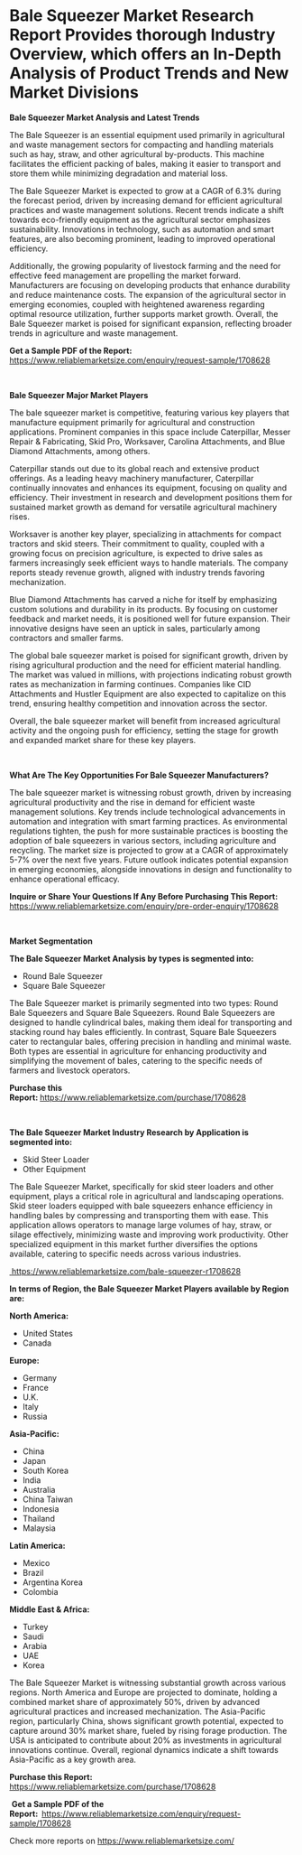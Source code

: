 <p><h1>Bale Squeezer Market Research Report Provides thorough Industry Overview, which offers an In-Depth Analysis of Product Trends and New Market Divisions</h1></p><p><strong>Bale Squeezer Market Analysis and Latest Trends</strong></p>
<p><p>The Bale Squeezer is an essential equipment used primarily in agricultural and waste management sectors for compacting and handling materials such as hay, straw, and other agricultural by-products. This machine facilitates the efficient packing of bales, making it easier to transport and store them while minimizing degradation and material loss. </p><p>The Bale Squeezer Market is expected to grow at a CAGR of 6.3% during the forecast period, driven by increasing demand for efficient agricultural practices and waste management solutions. Recent trends indicate a shift towards eco-friendly equipment as the agricultural sector emphasizes sustainability. Innovations in technology, such as automation and smart features, are also becoming prominent, leading to improved operational efficiency. </p><p>Additionally, the growing popularity of livestock farming and the need for effective feed management are propelling the market forward. Manufacturers are focusing on developing products that enhance durability and reduce maintenance costs. The expansion of the agricultural sector in emerging economies, coupled with heightened awareness regarding optimal resource utilization, further supports market growth. Overall, the Bale Squeezer market is poised for significant expansion, reflecting broader trends in agriculture and waste management.</p></p>
<p><strong>Get a Sample PDF of the Report:&nbsp;</strong> <a href="https://www.reliablemarketsize.com/enquiry/request-sample/1708628?utm_campaign=1872&utm_medium=2&utm_source=Github&utm_content=ia&utm_term=16022025&utm_id=bale-squeezer">https://www.reliablemarketsize.com/enquiry/request-sample/1708628</a></p>
<p>&nbsp;</p>
<p><strong>Bale Squeezer Major Market Players</strong></p>
<p><p>The bale squeezer market is competitive, featuring various key players that manufacture equipment primarily for agricultural and construction applications. Prominent companies in this space include Caterpillar, Messer Repair & Fabricating, Skid Pro, Worksaver, Carolina Attachments, and Blue Diamond Attachments, among others.</p><p>Caterpillar stands out due to its global reach and extensive product offerings. As a leading heavy machinery manufacturer, Caterpillar continually innovates and enhances its equipment, focusing on quality and efficiency. Their investment in research and development positions them for sustained market growth as demand for versatile agricultural machinery rises.</p><p>Worksaver is another key player, specializing in attachments for compact tractors and skid steers. Their commitment to quality, coupled with a growing focus on precision agriculture, is expected to drive sales as farmers increasingly seek efficient ways to handle materials. The company reports steady revenue growth, aligned with industry trends favoring mechanization.</p><p>Blue Diamond Attachments has carved a niche for itself by emphasizing custom solutions and durability in its products. By focusing on customer feedback and market needs, it is positioned well for future expansion. Their innovative designs have seen an uptick in sales, particularly among contractors and smaller farms.</p><p>The global bale squeezer market is poised for significant growth, driven by rising agricultural production and the need for efficient material handling. The market was valued in millions, with projections indicating robust growth rates as mechanization in farming continues. Companies like CID Attachments and Hustler Equipment are also expected to capitalize on this trend, ensuring healthy competition and innovation across the sector.</p><p>Overall, the bale squeezer market will benefit from increased agricultural activity and the ongoing push for efficiency, setting the stage for growth and expanded market share for these key players.</p></p>
<p>&nbsp;</p>
<p><strong>What Are The Key Opportunities For Bale Squeezer Manufacturers?</strong></p>
<p><p>The bale squeezer market is witnessing robust growth, driven by increasing agricultural productivity and the rise in demand for efficient waste management solutions. Key trends include technological advancements in automation and integration with smart farming practices. As environmental regulations tighten, the push for more sustainable practices is boosting the adoption of bale squeezers in various sectors, including agriculture and recycling. The market size is projected to grow at a CAGR of approximately 5-7% over the next five years. Future outlook indicates potential expansion in emerging economies, alongside innovations in design and functionality to enhance operational efficacy.</p></p>
<p><strong>Inquire or Share Your Questions If Any Before Purchasing This Report:</strong> <a href="https://www.reliablemarketsize.com/enquiry/pre-order-enquiry/1708628?utm_campaign=1872&utm_medium=2&utm_source=Github&utm_content=ia&utm_term=16022025&utm_id=bale-squeezer">https://www.reliablemarketsize.com/enquiry/pre-order-enquiry/1708628</a></p>
<p>&nbsp;</p>
<p><strong>Market Segmentation</strong></p>
<p><strong>The Bale Squeezer Market Analysis by types is segmented into:</strong></p>
<p><ul><li>Round Bale Squeezer</li><li>Square Bale Squeezer</li></ul></p>
<p><p>The Bale Squeezer market is primarily segmented into two types: Round Bale Squeezers and Square Bale Squeezers. Round Bale Squeezers are designed to handle cylindrical bales, making them ideal for transporting and stacking round hay bales efficiently. In contrast, Square Bale Squeezers cater to rectangular bales, offering precision in handling and minimal waste. Both types are essential in agriculture for enhancing productivity and simplifying the movement of bales, catering to the specific needs of farmers and livestock operators.</p></p>
<p><strong>Purchase this Report:&nbsp;</strong><a href="https://www.reliablemarketsize.com/purchase/1708628?utm_campaign=1872&utm_medium=2&utm_source=Github&utm_content=ia&utm_term=16022025&utm_id=bale-squeezer">https://www.reliablemarketsize.com/purchase/1708628</a></p>
<p>&nbsp;</p>
<p><strong>The Bale Squeezer Market Industry Research by Application is segmented into:</strong></p>
<p><ul><li>Skid Steer Loader</li><li>Other Equipment</li></ul></p>
<p><p>The Bale Squeezer Market, specifically for skid steer loaders and other equipment, plays a critical role in agricultural and landscaping operations. Skid steer loaders equipped with bale squeezers enhance efficiency in handling bales by compressing and transporting them with ease. This application allows operators to manage large volumes of hay, straw, or silage effectively, minimizing waste and improving work productivity. Other specialized equipment in this market further diversifies the options available, catering to specific needs across various industries.</p></p>
<p><a href="https://www.reliablemarketsize.com/bale-squeezer-r1708628?utm_campaign=1872&utm_medium=2&utm_source=Github&utm_content=ia&utm_term=16022025&utm_id=bale-squeezer">&nbsp;https://www.reliablemarketsize.com/bale-squeezer-r1708628</a></p>
<p><strong>In terms of Region, the Bale Squeezer Market Players available by Region are:</strong></p>
<p>
    <p> <strong> North America: </strong>
        <ul>
            <li>United States</li>
            <li>Canada</li>
        </ul>
        </p> 
    <p> <strong> Europe: </strong>
        <ul>
            <li>Germany</li>
            <li>France</li>
            <li>U.K.</li>
            <li>Italy</li>
            <li>Russia</li>
        </ul>
        </p> 
    <p> <strong> Asia-Pacific: </strong>
        <ul>
            <li>China</li>
            <li>Japan</li>
            <li>South Korea</li>
            <li>India</li>
            <li>Australia</li>
            <li>China Taiwan</li>
            <li>Indonesia</li>
            <li>Thailand</li>
            <li>Malaysia</li>
        </ul>
        </p> 
    <p> <strong> Latin America: </strong>
        <ul>
            <li>Mexico</li>
            <li>Brazil</li>
            <li>Argentina Korea</li>
            <li>Colombia</li>
        </ul>
        </p> 
    <p> <strong> Middle East & Africa: </strong>
        <ul>
            <li>Turkey</li>
            <li>Saudi</li>
            <li>Arabia</li>
            <li>UAE</li>
            <li>Korea</li>
        </ul>
    </p>
    </p>
<p><p>The Bale Squeezer Market is witnessing substantial growth across various regions. North America and Europe are projected to dominate, holding a combined market share of approximately 50%, driven by advanced agricultural practices and increased mechanization. The Asia-Pacific region, particularly China, shows significant growth potential, expected to capture around 30% market share, fueled by rising forage production. The USA is anticipated to contribute about 20% as investments in agricultural innovations continue. Overall, regional dynamics indicate a shift towards Asia-Pacific as a key growth area.</p></p>
<p><strong>Purchase this Report: </strong><a href="https://www.reliablemarketsize.com/purchase/1708628?utm_campaign=1872&utm_medium=2&utm_source=Github&utm_content=ia&utm_term=16022025&utm_id=bale-squeezer">https://www.reliablemarketsize.com/purchase/1708628</a></p>
<p>&nbsp;<strong>Get a Sample PDF of the Report:&nbsp;&nbsp;</strong><a href="https://www.reliablemarketsize.com/enquiry/request-sample/1708628?utm_campaign=1872&utm_medium=2&utm_source=Github&utm_content=ia&utm_term=16022025&utm_id=bale-squeezer">https://www.reliablemarketsize.com/enquiry/request-sample/1708628</a></p>
<p><strong></strong></p>
<p>Check more reports on <a href="https://www.reliablemarketsize.com/?utm_campaign=1872&utm_medium=2&utm_source=Github&utm_content=ia&utm_term=16022025&utm_id=bale-squeezer">https://www.reliablemarketsize.com/</a></p>